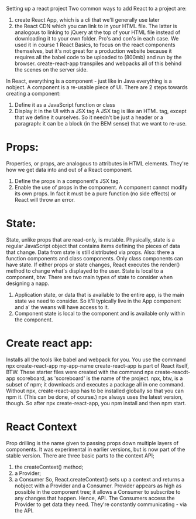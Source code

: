 Setting up a react project 
Two common ways to add React to a project are:
1) create React App, which is a cli that we'll generally use later
2) the React CDN which you can link to in your HTML file.
The latter is analogous to linking to jQuery at the top of your HTML file instead
of downloading it to your own folder. Pro's and con's in each case. We used it in
course 1 React Basics, to focus on the react components themselves, but it's not
great for a production website because it requires all the babel code to be 
uploaded to (800mb) and run by the browser. create-react-app transpiles and webpacks
all of this behind the scenes on the server side.

In React, everything is a component - just like in Java everything is a nobject.
A component is a re-usable piece of UI. There are 2 steps towards creating a component:
1) Define it as a JavaScript function or class
2) Display it in the UI with a JSX tag
A JSX tag is like an HTML tag, except that we define it ourselves. So it needn't
be just a header or a paragraph: it can be a block (in the BEM sense) that we
want to re-use.

Props:
======
Properties, or props, are analogous to attributes in HTML elements. They're how we
get data into and out of a React component. 
1) Define the props in a component's JSX tag.
2) Enable the use of props in the component. 
A component cannot modify its own props. In fact it must be a pure function (no
side effects) or React will throw an error. 

State:
========
State, unlike props that are read-only, is mutable. Physically, state is a regular
JavaScript object that contains items defining the pieces of data that change. 
Data from state is still distributed via props. Also: there a function components
and class components. Only class components can have state.
If either props or state changes, React executes the render() method to change what's
displayed to the user. State is local to a component, btw.
There are two main types of state to consider when designing a napp.
1) Application state, or data that is available to the entire app, is the main state
we need to consider. So it'll typically live in the App component and a' the weans will
have access to it.
2) Component state is local to the component and is available only within the component.

Create react app:
==================
Installs all the tools like babel and webpack for you. You use the command
npx create-react-app my-app-name
create-react-app is part of React itself, BTW. These starter files were created with
the command npx create-reacdt-app scoreboard, as 'scoreboard' is the name of the 
project. npx, btw, is a subset of npm; it downloads and executes a package all in one
command. Without npx, create-react-app has to be installed globally so that you can
npm it. (This can be done, of course.) npx always uses the latest version, though. So
after npx create-react-app, you npm install and then npm start.

React Context
=============
Prop drilling is the name given to passing props down multiple layers of components. It
was experimental in earlier versions, but is now part of the stable version.
There are three basic parts to the context API;
1) the createContext() method;
2) a Provider; 
3) a Consumer
So, React.createContext() sets up a context and returns a nobject with a Provider and 
a Consumer. Provider appears as high as possible in the component tree; it allows a
Consumer to subscribe to any changes that happen. Hence, API. The Consumers access 
the Provider to get data they need. They're constantly communicating - via the API.
